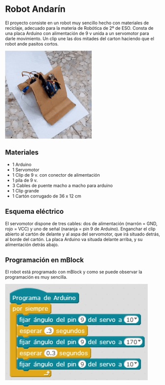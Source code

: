 # Robot Andarín

El proyecto consiste en un robot muy sencillo hecho con materiales de reciclaje, adecuado para la materia de Robótica de 2º de ESO. Consta de una placa Arduino con alimentación de 9 v unida a un servomotor para darle movimiento. Un clip une las dos mitades del carton haciendo que el robot ande pasitos cortos.

![](preview.gif)

## Materiales

- 1 Arduino
- 1 Servomotor
- 1 Clip de 9 v. con conector de alimentación
- 1 pila de 9 v.
- 3 Cables de puente macho a macho para arduino
- 1 Clip grande
- 1 Cartón corrugado de 36 x 12 cm 

## Esquema eléctrico

El servomotor dispone de tres cables: dos de alimentación (marrón = GND, rojo = VCC) y uno de señal (naranja = pin 9 de Arduino).
Enganchar el clip abierto al cartón de delante y al aspa del servomotor, que irá situado detrás, al borde del cartón. 
La placa Arduino va situada delante arriba, y su alimentación detrás abajo.

## Programación en mBlock

El robot está programado con mBlock y como se puede observar la programación es muy sencilla.

![](mblock.png)
